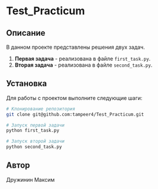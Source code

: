 # Test_Practicum

## Описание
В данном проекте представлены решения двух задач. 

1. **Первая задача** - реализована в файле `first_task.py`.
2. **Вторая задача** - реализована в файле `second_task.py`.

## Установка
Для работы с проектом выполните следующие шаги:

```bash
# Клонирование репозитория
git clone git@github.com:tampeer4/Test_Practicum.git

# Запуск первой задачи
python first_task.py

# Запуск второй задачи
python second_task.py
```
## Автор
Дружинин Максим
